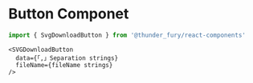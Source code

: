 # Button Componet
```ts
import { SvgDownloadButton } from '@thunder_fury/react-components'
```
```tsx
<SVGDownloadButton
  data={「,」Separation strings}
  fileName={fileName strings}
/>
```